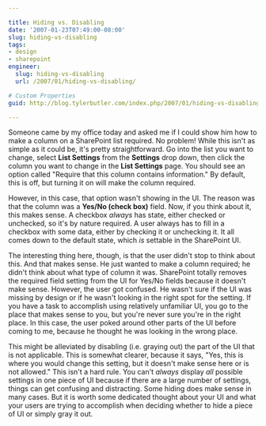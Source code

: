 ```yaml
---

title: Hiding vs. Disabling
date: '2007-01-23T07:49:00-08:00'
slug: hiding-vs-disabling
tags:
- design
- sharepoint
engineer:
  slug: hiding-vs-disabling
  url: /2007/01/hiding-vs-disabling/

# Custom Properties
guid: http://blog.tylerbutler.com/index.php/2007/01/hiding-vs-disabling/

---
```


Someone came by my office today and asked me if I could show him how to make a
column on a SharePoint list required. No problem! While this isn't as simple
as it could be, it's pretty straightforward. Go into the list you want to
change, select **List Settings** from the **Settings** drop down, then click
the column you want to change in the **List Settings** page. You should see an
option called "Require that this column contains information." By default,
this is off, but turning it on will make the column required.

However, in this case, that option wasn't showing in the UI. The reason was
that the column was a **Yes/No (check box)** field. Now, if you think about
it, this makes sense. A checkbox _always_ has state, either checked or
unchecked, so it's by nature required. A user always has to fill in a checkbox
with some data, either by checking it or unchecking it. It all comes down to
the default state, which _is_ settable in the SharePoint UI.

The interesting thing here, though, is that the user didn't stop to think
about this. And that makes sense. He just wanted to make a column required; he
didn't think about what type of column it was. SharePoint totally removes the
required field setting from the UI for Yes/No fields because it doesn't make
sense. However, the user got confused. He wasn't sure if the UI was missing by
design or if he wasn't looking in the right spot for the setting. If you have
a task to accomplish using relatively unfamiliar UI, you go to the place that
makes sense to you, but you're never sure you're in the right place. In this
case, the user poked around other parts of the UI before coming to me, because
he thought he was looking in the wrong place.

This might be alleviated by disabling (i.e. graying out) the part of the UI
that is not applicable. This is somewhat clearer, because it says, "Yes, this
is where you would change this setting, but it doesn't make sense here or is
not allowed." This isn't a hard rule. You can't _always_ display _all_
possible settings in one piece of UI because if there are a large number of
settings, things can get confusing and distracting. Some hiding does make
sense in many cases. But it is worth some dedicated thought about your UI and
what your users are trying to accomplish when deciding whether to hide a piece
of UI or simply gray it out.

